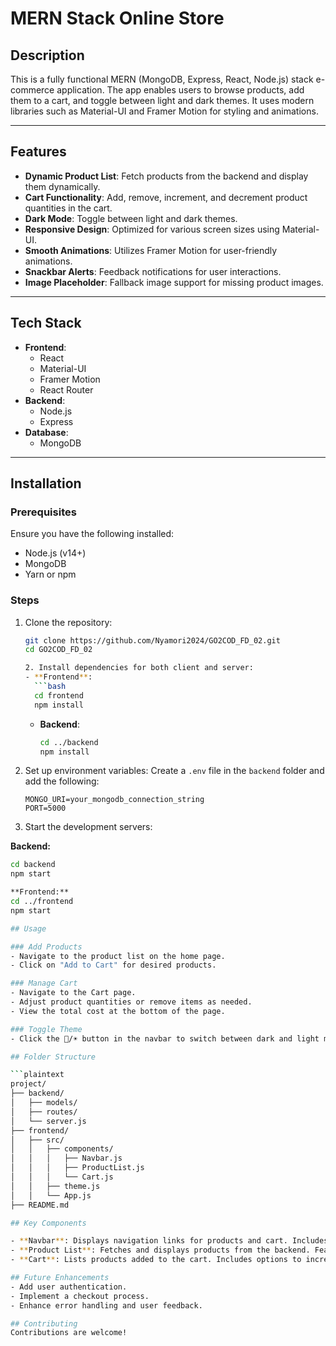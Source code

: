 # MERN Stack Online Store

## Description
This is a fully functional MERN (MongoDB, Express, React, Node.js) stack e-commerce application. The app enables users to browse products, add them to a cart, and toggle between light and dark themes. It uses modern libraries such as Material-UI and Framer Motion for styling and animations.

---

## Features
- **Dynamic Product List**: Fetch products from the backend and display them dynamically.
- **Cart Functionality**: Add, remove, increment, and decrement product quantities in the cart.
- **Dark Mode**: Toggle between light and dark themes.
- **Responsive Design**: Optimized for various screen sizes using Material-UI.
- **Smooth Animations**: Utilizes Framer Motion for user-friendly animations.
- **Snackbar Alerts**: Feedback notifications for user interactions.
- **Image Placeholder**: Fallback image support for missing product images.

---

## Tech Stack
- **Frontend**:
  - React
  - Material-UI
  - Framer Motion
  - React Router
- **Backend**:
  - Node.js
  - Express
- **Database**:
  - MongoDB

---

## Installation

### Prerequisites
Ensure you have the following installed:
- Node.js (v14+)
- MongoDB
- Yarn or npm

### Steps
1. Clone the repository:
   ```bash
   git clone https://github.com/Nyamori2024/GO2COD_FD_02.git
   cd GO2COD_FD_02

   2. Install dependencies for both client and server:
   - **Frontend**:
     ```bash
     cd frontend
     npm install
     ```
   - **Backend**:
     ```bash
     cd ../backend
     npm install
     ```
3. Set up environment variables:
   Create a `.env` file in the `backend` folder and add the following:

   ```env
   MONGO_URI=your_mongodb_connection_string
   PORT=5000

4. Start the development servers:

**Backend:**
```bash
cd backend
npm start

**Frontend:**
cd ../frontend
npm start

## Usage

### Add Products
- Navigate to the product list on the home page.
- Click on "Add to Cart" for desired products.

### Manage Cart
- Navigate to the Cart page.
- Adjust product quantities or remove items as needed.
- View the total cost at the bottom of the page.

### Toggle Theme
- Click the 🌙/☀️ button in the navbar to switch between dark and light modes.

## Folder Structure

```plaintext
project/
├── backend/
│   ├── models/
│   ├── routes/
│   └── server.js
├── frontend/
│   ├── src/
│   │   ├── components/
│   │   │   ├── Navbar.js
│   │   │   ├── ProductList.js
│   │   │   └── Cart.js
│   │   ├── theme.js
│   │   └── App.js
├── README.md

## Key Components

- **Navbar**: Displays navigation links for products and cart. Includes a theme toggle and a cart count badge.
- **Product List**: Fetches and displays products from the backend. Features animated cards and snackbar notifications.
- **Cart**: Lists products added to the cart. Includes options to increment, decrement, or remove items. Calculates the total dynamically.

## Future Enhancements
- Add user authentication.
- Implement a checkout process.
- Enhance error handling and user feedback.

## Contributing
Contributions are welcome!

